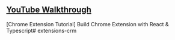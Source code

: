 
## [YouTube Walkthrough](https://youtu.be/h-OP0dtkyI8)

[Chrome Extension Tutorial] Build Chrome Extension with React & Typescript# extensions-crm
